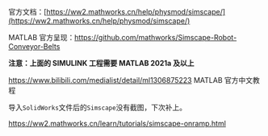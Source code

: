 官方文档：[https://ww2.mathworks.cn/help/physmod/simscape/](https://ww2.mathworks.cn/help/physmod/simscape/)

MATLAB 官方呈现：https://github.com/mathworks/Simscape-Robot-Conveyor-Belts

**注意：上面的 SIMULINK 工程需要 MATLAB 2021a 及以上**

https://www.bilibili.com/medialist/detail/ml1306875223 MATLAB 官方中文教程

导入`SolidWorks`文件后的`Simscape`没有截图，下次补上。

https://ww2.mathworks.cn/learn/tutorials/simscape-onramp.html
